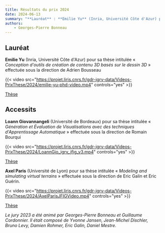 ```yaml
---
title: Résultats du prix 2024
date: 2024-06-13
summary: "**Lauréat** : **Emilie Yu** (Inria, Université Côte d'Azur) pour sa thèse intitulée « *Conception d'outils de création de contenu 3D basés sur le dessin 3D* » effectuée sous la direction de Adrien Bousseau. <br>**Accessit** : **Loann Giovannangeli** (Université de Bordeaux) pour sa thèse intitulée « *Génération et Évaluation de Visualisations avec des techniques d'Apprentissage Automatique* » effectuée sous la direction de Romain Bourqui, et **Axel Paris** (Université de Lyon) pour sa thèse intitulée « *Modeling and simulating virtual terrains* » effectuée sous la direction de Eric Galin et Eric Guérin. "
authors:
    - Georges-Pierre Bonneau
---
```


## Lauréat

**Emilie Yu** (Inria, Université Côte d'Azur) pour sa thèse intitulée « *Conception d'outils de création de contenu 3D basés sur le dessin 3D* » effectuée sous la direction de Adrien Bousseau

{{< video src="https://projet.liris.cnrs.fr/gdr-igrv-data/Videos-PrixThese/2024/emilie-yu-phd-video.mp4" controls="yes" >}}


[Thèse](https://theses.hal.science/tel-04484971)

## Accessits

**Loann Giovannangeli** (Université de Bordeaux) pour sa thèse intitulée « *Génération et Évaluation de Visualisations avec des techniques d'Apprentissage Automatique* » effectuée sous la direction de Romain Bourqui

{{< video src="https://projet.liris.cnrs.fr/gdr-igrv-data/Videos-PrixThese/2024/LoannGio_igrv_jfig_v3.mp4" controls="yes" >}}


[Thèse](https://theses.hal.science/tel-04312123)

**Axel Paris** (Université de Lyon) pour sa thèse intitulée « *Modeling and simulating virtual terrains* » effectuée sous la direction de Eric Galin et Eric Guérin.

{{< video src="https://projet.liris.cnrs.fr/gdr-igrv-data/Videos-PrixThese/2024/AxelParisJFIGVideo.mp4" controls="yes" >}}


[Thèse](https://theses.hal.science/tel-04502530v1)

*Le jury 2023 a été animé par Georges-Pierre Bonneau et Guillaume Cordonnier. Il était composé de Yvonne Jansen, Jean-Michel Dischler, Bruno Levy, Damien Rohmer, Eric Galin, Daniel Mestre.*